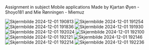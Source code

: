 Assignment in subject Mobile applications 
Made by Kjartan Øyen - Shoyo181 and Mie Rønningen - Miemuz

![Skjermbilde 2024-12-01 190813](https://github.com/user-attachments/assets/f311bb8a-0bfc-432d-ae8a-d140ad016175)
![Skjermbilde 2024-12-01 191254](https://github.com/user-attachments/assets/de56c642-05c7-40d6-b612-689f852c21de)
![Skjermbilde 2024-12-01 191836](https://github.com/user-attachments/assets/960dc9fb-91e5-46c2-8d8f-e8bca0cd94f4)
![Skjermbilde 2024-12-01 191930](https://github.com/user-attachments/assets/70ef50d6-9aeb-4afa-b6da-319fd209255e)
![Skjermbilde 2024-12-01 192024](https://github.com/user-attachments/assets/4ace398a-894a-4af0-90dc-56f32e8245dc)
![Skjermbilde 2024-12-01 192100](https://github.com/user-attachments/assets/03ff8aca-ac8a-4c92-a24d-3a85ac47f201)
![Skjermbilde 2024-12-01 192121](https://github.com/user-attachments/assets/65bab919-1085-4884-922f-8cdb68161a1a)
![Skjermbilde 2024-12-01 192146](https://github.com/user-attachments/assets/8800fa10-2e29-43e4-b3ce-883ed391bff4)
![Skjermbilde 2024-12-01 192214](https://github.com/user-attachments/assets/1ccff6a4-f2fa-4a9a-880e-5c592ed03c35)
![Skjermbilde 2024-12-01 192236](https://github.com/user-attachments/assets/08dac0bc-a2fd-49c2-a10b-063130501c1a)
